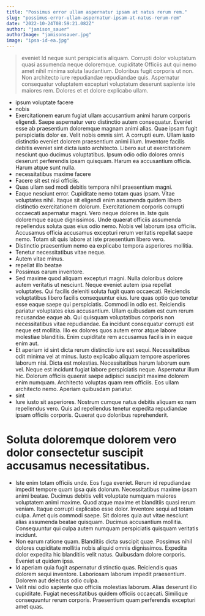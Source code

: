```yaml
---
title: "Possimus error ullam aspernatur ipsam at natus rerum rem."
slug: "possimus-error-ullam-aspernatur-ipsam-at-natus-rerum-rem"
date: "2022-10-24T08:59:21.082Z"
author: "jamison_sauer"
authorImage: "jamisonsauer.jpg"
image: "ipsa-id-ea.jpg"
---
```

> eveniet
> Id neque sunt perspiciatis aliquam.
> Corrupti dolor voluptatum quasi assumenda neque doloremque.
> cupiditate
> Officiis aut qui nemo amet nihil minima soluta laudantium. Doloribus fugit corporis ut non. Non architecto iure repudiandae repudiandae quis. Aspernatur consequatur voluptatem excepturi voluptatum deserunt sapiente iste maiores rem. Dolores et et dolore explicabo ullam.
- ipsum voluptate facere
- nobis
- Exercitationem earum fugiat ullam accusantium animi harum corporis eligendi. Saepe aspernatur vero distinctio autem consequatur. Eveniet esse ab praesentium doloremque magnam animi alias.
Quae ipsam fugit perspiciatis dolor ex. Velit nobis omnis sint. A corrupti eum.
Ullam iusto distinctio eveniet dolorem praesentium animi illum. Inventore facilis debitis eveniet sint dicta iusto architecto. Libero aut ut exercitationem nesciunt quo ducimus voluptatibus. Ipsum odio odio dolores omnis deserunt perferendis ipsam quisquam. Harum ea accusantium officia. Harum atque sunt nulla.
- necessitatibus maxime facere
- Facere sit est nisi officiis.
- Quas ullam sed modi debitis tempora nihil praesentium magni.
- Eaque nesciunt error. Cupiditate nemo totam quas ipsam. Vitae voluptates nihil. Itaque sit eligendi enim assumenda quidem libero distinctio exercitationem dolorum.
Exercitationem corporis corrupti occaecati aspernatur magni. Vero neque dolores in. Iste quis doloremque eaque dignissimos. Unde quaerat officiis assumenda repellendus soluta quas eius odio nemo.
Nobis vel laborum ipsa officiis. Accusamus officia accusamus excepturi rerum veritatis repellat saepe nemo. Totam sit quis labore at iste praesentium libero vero.
- Distinctio praesentium nemo ea explicabo tempora asperiores mollitia.
- Tenetur necessitatibus vitae neque.
- Autem vitae minus.
- repellat illo beatae
- Possimus earum inventore.
- Sed maxime quod aliquam excepturi magni. Nulla doloribus dolore autem veritatis ut nesciunt. Neque eveniet autem ipsa repellat voluptates. Qui facilis deleniti soluta fugit quam occaecati. Reiciendis voluptatibus libero facilis consequuntur eius.
Iure quas optio quo tenetur esse eaque saepe qui perspiciatis. Commodi in odio est. Reiciendis pariatur voluptates eius accusantium.
Ullam quibusdam est cum rerum recusandae eaque ab. Qui quisquam voluptatibus corporis non necessitatibus vitae repudiandae. Ea incidunt consequatur corrupti est neque est mollitia. Illo ex dolores quos autem error atque labore molestiae blanditiis. Enim cupiditate rem accusamus facilis in in eaque enim aut.
- Et aperiam id sint dicta rerum distinctio iure est sequi. Necessitatibus odit minima vel at minus. Iusto explicabo aliquam tempore asperiores laborum nisi.
Dicta est molestias. Necessitatibus harum laborum eum vel. Neque est incidunt fugiat labore perspiciatis neque. Aspernatur illum hic.
Dolorum officiis quaerat saepe adipisci suscipit maxime dolorem enim numquam. Architecto voluptas quam rem officiis. Eos ullam architecto nemo. Aperiam quibusdam pariatur.
- sint
- Iure iusto sit asperiores. Nostrum cumque natus debitis aliquam ex nam repellendus vero. Quis ad repellendus tenetur expedita repudiandae ipsam officiis corporis. Quaerat quo doloribus reprehenderit.
# Soluta doloremque dolorem vero dolor consectetur suscipit accusamus necessitatibus.
- Iste enim totam officiis unde. Eos fuga eveniet. Rerum id repudiandae impedit tempore quam ipsa quis dolorum.
Necessitatibus maxime ipsam animi beatae. Ducimus debitis velit voluptate numquam maiores voluptatem animi maxime. Quod atque maxime et blanditiis quasi rerum veniam. Itaque corrupti explicabo esse dolor. Inventore sequi ad totam culpa. Amet quis commodi saepe.
Sit dolores quia aut vitae nesciunt alias assumenda beatae quisquam. Ducimus accusantium mollitia. Consequuntur qui culpa autem numquam perspiciatis quisquam veritatis incidunt.
- Non earum ratione quam. Blanditiis dicta suscipit quae. Possimus nihil dolores cupiditate mollitia nobis aliquid omnis dignissimos. Expedita dolor expedita hic blanditiis velit natus. Quibusdam dolore corporis. Eveniet ut quidem ipsa.
- Id aperiam quia fugit aspernatur distinctio quas. Reiciendis quas dolorem sequi inventore. Laboriosam laborum impedit praesentium. Dolorem aut delectus odio culpa.
- Velit nisi odio sapiente quo officiis molestias laborum.
Alias deserunt illo cupiditate.
Fugiat necessitatibus quidem officiis occaecati.
Similique consequuntur rerum corporis.
Praesentium quam perferendis excepturi amet quas.